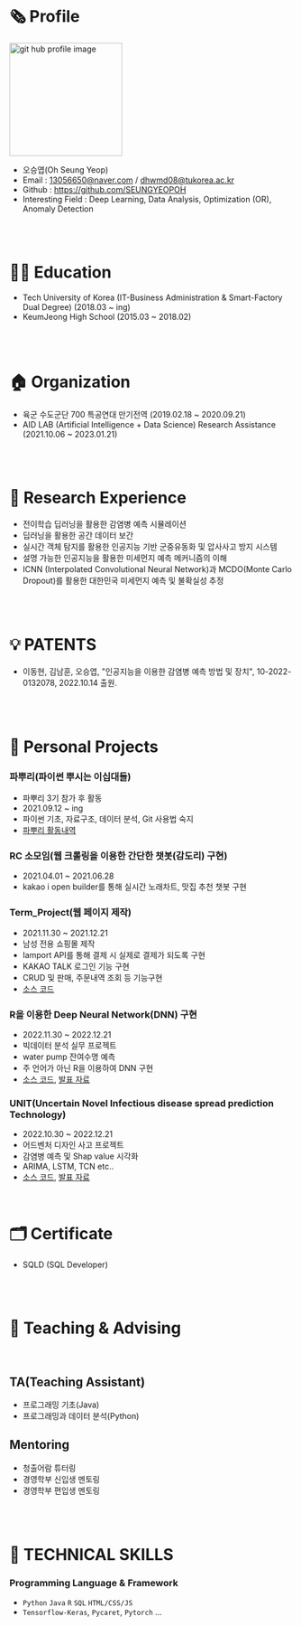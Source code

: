 # 🗞️ Profile
<img alt="git hub profile image" src="https://user-images.githubusercontent.com/81912557/135828724-396d9561-2bef-4193-8f49-d168e71e3fbb.jpg" width="200"><br/>

- 오승엽(Oh Seung Yeop)
- Email : 13056650@naver.com / dhwmd08@tukorea.ac.kr
- Github : https://github.com/SEUNGYEOPOH
- Interesting Field : Deep Learning, Data Analysis, Optimization (OR), Anomaly Detection<br/>
<br/>
<br/>


# 👨‍🎓 Education
- Tech University of Korea (IT-Business Administration & Smart-Factory Dual Degree) (2018.03 ~ ing)<br/>
- KeumJeong High School (2015.03 ~ 2018.02)<br/>
<br/>
<br/>


# 🏠 Organization
- 육군 수도군단 700 특공연대 만기전역 (2019.02.18 ~ 2020.09.21)<br/>
- AID LAB (Artificial Intelligence + Data Science) Research Assistance (2021.10.06 ~ 2023.01.21)<br/>
<br/>
<br/>

# 📖 Research Experience
- 전이학습 딥러닝을 활용한 감염병 예측 시뮬레이션
- 딥러닝을 활용한 공간 데이터 보간
- 실시간 객체 탐지를 활용한 인공지능 기반 군중유동화 및 압사사고 방지 시스템
- 설명 가능한 인공지능을 활용한 미세먼지 예측 메커니즘의 이해
- ICNN (Interpolated Convolutional Neural Network)과 MCDO(Monte Carlo Dropout)를 활용한 대한민국 미세먼지 예측 및 불확실성 추정
<br/>
<br/>

# 💡 PATENTS
-  이동현, 김남훈, 오승엽, "인공지능을 이용한 감염병 예측 방법 및 장치", 10-2022-0132078,  2022.10.14 출원.
<br/>
<br/>

# 🙏 Personal Projects 
### 파뿌리(파이썬 뿌시는 이십대들) 
- 파뿌리 3기 참가 후 활동
- 2021.09.12 ~ ing
- 파이썬 기초, 자료구조, 데이터 분석, Git 사용법 숙지
- [파뿌리 활동내역](https://github.com/SEUNGYEOPOH/Python_breakers_RP)<br/>

### RC 소모임(웹 크롤링을 이용한 간단한 챗봇(감도리) 구현)
- 2021.04.01 ~ 2021.06.28 
- kakao i open builder를 통해 실시간 노래차트, 맛집 추천 챗봇 구현<br/>

### Term_Project(웹 페이지 제작)
- 2021.11.30 ~ 2021.12.21 
- 남성 전용 쇼핑몰 제작
- Iamport API를 통해 결제 시 실제로 결제가 되도록 구현 
- KAKAO TALK 로그인 기능 구현
- CRUD 및 판매, 주문내역 조회 등 기능구현
- [소스 코드](https://github.com/SEUNGYEOPOH/Term_project)<br/>

### R을 이용한 Deep Neural Network(DNN) 구현
- 2022.11.30 ~ 2022.12.21 
- 빅데이터 분석 실무 프로젝트
- water pump 잔여수명 예측
- 주 언어가 아닌 R을 이용하여 DNN 구현 
- [소스 코드](https://github.com/SEUNGYEOPOH/), [발표 자료](https://github.com/SEUNGYEOPOH/)

### UNIT(Uncertain Novel Infectious disease spread prediction Technology)
- 2022.10.30 ~ 2022.12.21 
- 어드벤처 디자인 사고 프로젝트
- 감염병 예측 및 Shap value 시각화
- ARIMA, LSTM, TCN etc.. 
- [소스 코드](https://github.com/SEUNGYEOPOH/), [발표 자료](https://github.com/SEUNGYEOPOH/)
<br/>


# 🗂️ Certificate
- SQLD (SQL Developer)
<br/>
<br/>

# 📖 Teaching & Advising
<br/>

## TA(Teaching Assistant)
- 프로그래밍 기초(Java)
- 프로그래밍과 데이터 분석(Python)

## Mentoring
- 청출어람 튜터링
- 경영학부 신입생 멘토링
- 경영학부 편입생 멘토링
<br/>
<br/>

# 🏅 TECHNICAL SKILLS
### Programming Language & Framework
- `Python` `Java` `R` `SQL` `HTML/CSS/JS`
- `Tensorflow-Keras`,  `Pycaret`, `Pytorch` ...
